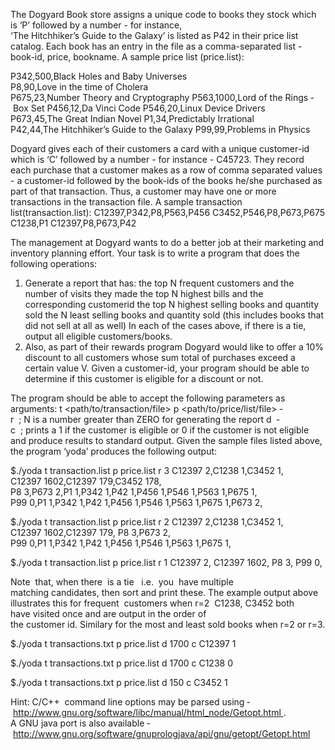 
The Dogyard Book store assigns a unique code to books they stock which is ‘P’ followed by a number - for instance,
‘The Hitchhiker’s Guide to the Galaxy’ is listed as P42 in their price list catalog. Each book has an entry in the file as a
comma-separated list - book-id, price, bookname. A sample price list (price.list):

P342,500,Black Holes and Baby Universes
P8,90,Love in the time of Cholera
P675,23,Number Theory and Cryptography
P563,1000,Lord of the Rings ­ Box Set
P456,12,Da Vinci Code
P546,20,Linux Device Drivers
P673,45,The Great Indian Novel
P1,34,Predictably Irrational
P42,44,The Hitchhiker’s Guide to the Galaxy
P99,99,Problems in Physics

Dogyard gives each of their customers a card with a unique customer-id which is ‘C’ followed by a number - for
instance - C45723. They record each purchase that a customer makes as a row of comma separated values - a
customer-id followed by the book-ids of the books he/she purchased as part of that transaction. Thus, a customer
may have one or more transactions in the transaction file. A sample transaction list(transaction.list):
C12397,P342,P8,P563,P456
C3452,P546,P8,P673,P675
C1238,P1
C12397,P8,P673,P42


The management at Dogyard wants to do a better job at their marketing and inventory planning effort. Your task is to
write a program that does the following operations:

1. Generate a report that has:
	the top N frequent customers and the number of visits they made
	the top N highest bills and the corresponding customerid
	the top N highest selling books and quantity sold
	the N least selling books and quantity sold (this includes books that did not sell at all as well)
	In each of the cases above, if there is a tie, output all eligible customers/books.
2. Also, as part of their rewards program Dogyard would like to offer a 10% discount to all customers whose sum total
of purchases exceed a certain value V. Given a customer-id, your program should be able to determine if this
customer is eligible for a discount or not.

The program should be able to accept the following parameters as arguments:
	­t <path/to/transaction/file>
	­p <path/to/price/list/file>
	­r <N> ; N is a number greater than ZERO for generating the report
	­d <V> ­c <customerID> ; prints a 1 if the customer is eligible or 0 if the customer is
	not eligible
and produce results to standard output. Given the sample files listed above, the program ‘yoda’ produces the following output:

$./yoda ­t transaction.list ­p price.list ­r 3
C12397 2,C1238 1,C3452 1,
C12397 1602,C12397 179,C3452 178,
P8 3,P673 2,P1 1,P342 1,P42 1,P456 1,P546 1,P563 1,P675 1,
P99 0,P1 1,P342 1,P42 1,P456 1,P546 1,P563 1,P675 1,P673 2,

$./yoda ­t transaction.list ­p price.list ­r 2
C12397 2,C1238 1,C3452 1,
C12397 1602,C12397 179,
P8 3,P673 2,
P99 0,P1 1,P342 1,P42 1,P456 1,P546 1,P563 1,P675 1,

$./yoda ­t transaction.list ­p price.list ­r 1
C12397 2,
C12397 1602,
P8 3,
P99 0,

Note  that, when there  is a tie  ­ i.e.  you  have multiple  matching candidates, then sort and print these. The example output
above  illustrates this for frequent  customers when r=2 ­ C1238, C3452 both  have visited once and are output in the order of
the customer id. Similary for the most and least sold books when r=2 or r=3.

$./yoda ­t transactions.txt ­p price.list ­d 1700 ­c C12397
1

$./yoda ­t transactions.txt ­p price.list ­d 1700 ­c C1238
0

$./yoda ­t transactions.txt ­p price.list ­d 150 ­c C3452
1

Hint: C/C++  command line options may be parsed using ­ http://www.gnu.org/software/libc/manual/html_node/Getopt.html .
A GNU java port is also available ­ http://www.gnu.org/software/gnuprologjava/api/gnu/getopt/Getopt.html
